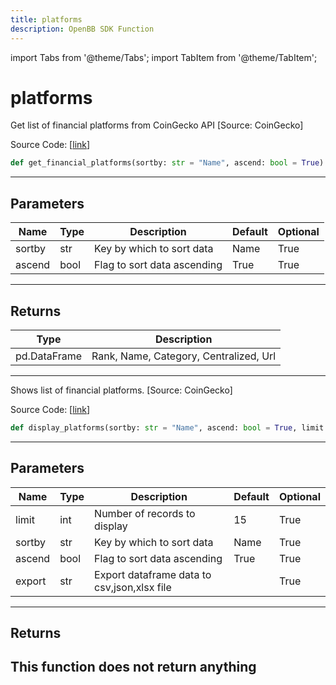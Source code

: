 ```yaml
---
title: platforms
description: OpenBB SDK Function
---
```


import Tabs from '@theme/Tabs';
import TabItem from '@theme/TabItem';

# platforms

<Tabs>
<TabItem value="model" label="Model" default>

Get list of financial platforms from CoinGecko API [Source: CoinGecko]

Source Code: [[link](https://github.com/OpenBB-finance/OpenBBTerminal/tree/main/openbb_terminal/cryptocurrency/overview/pycoingecko_model.py#L266)]
```python
def get_financial_platforms(sortby: str = "Name", ascend: bool = True) -> pd.DataFrame
```
---
## Parameters
| Name | Type | Description | Default | Optional |
| ---- | ---- | ----------- | ------- | -------- |
| sortby | str | Key by which to sort data | Name | True |
| ascend | bool | Flag to sort data ascending | True | True |

---
## Returns
| Type | Description |
| ---- | ----------- |
| pd.DataFrame | Rank, Name, Category, Centralized, Url |
---


</TabItem>
<TabItem value="view" label="View">

Shows list of financial platforms. [Source: CoinGecko]

Source Code: [[link](https://github.com/OpenBB-finance/OpenBBTerminal/tree/main/openbb_terminal/cryptocurrency/overview/pycoingecko_view.py#L549)]
```python
def display_platforms(sortby: str = "Name", ascend: bool = True, limit: int = 15, export: str = "") -> None
```
---
## Parameters
| Name | Type | Description | Default | Optional |
| ---- | ---- | ----------- | ------- | -------- |
| limit | int | Number of records to display | 15 | True |
| sortby | str | Key by which to sort data | Name | True |
| ascend | bool | Flag to sort data ascending | True | True |
| export | str | Export dataframe data to csv,json,xlsx file |  | True |

---
## Returns
This function does not return anything
---


</TabItem>
</Tabs>